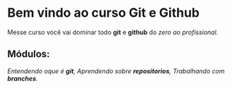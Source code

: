 
# Bem vindo ao curso Git e Github

Messe curso você vai dominar todo **git** e **github** do _zero ao profissional._

## Módulos:  

_Entendendo oque é **git**, Aprendendo sobre **repositorios**, Trabalhando com **branches**._
